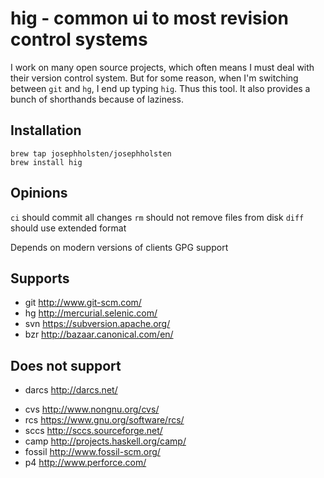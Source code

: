 # hig - common ui to most revision control systems

I work on many open source projects, which often means I must deal with their version control system. But for some reason, when I'm switching between `git` and `hg`, I end up typing `hig`. Thus this tool. It also provides a bunch of shorthands because of laziness.

## Installation

    brew tap josephholsten/josephholsten
    brew install hig

## Opinions

`ci` should commit all changes
`rm` should not remove files from disk
`diff` should use extended format

Depends on modern versions of clients
GPG support

## Supports

- git http://www.git-scm.com/
- hg http://mercurial.selenic.com/
- svn https://subversion.apache.org/
- bzr http://bazaar.canonical.com/en/

## Does not support

- darcs http://darcs.net/
* cvs http://www.nongnu.org/cvs/
* rcs https://www.gnu.org/software/rcs/
* sccs http://sccs.sourceforge.net/
* camp http://projects.haskell.org/camp/
* fossil http://www.fossil-scm.org/
* p4 http://www.perforce.com/
